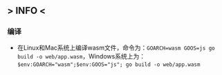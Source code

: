 #

## > INFO <

### 编译

- 在Linux和Mac系统上编译wasm文件，命令为：`GOARCH=wasm GOOS=js go build -o web/app.wasm`，Windows系统上为：`$env:GOARCH="wasm";$env:GOOS="js"; go build -o web/app.wasm`
